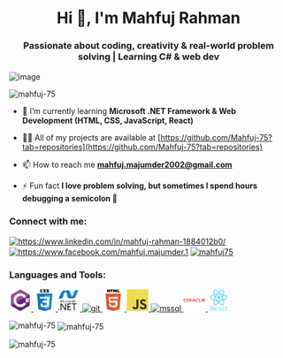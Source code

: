 <h1 align="center">Hi 👋, I'm Mahfuj Rahman</h1>
<h3 align="center">Passionate about coding, creativity & real-world problem solving | Learning C# & web dev</h3>

<img align="center" width="500" height="400" alt="image" src="https://github.com/user-attachments/assets/220d505c-1632-4bc6-84d9-932f50330fdd" />


<p align="left"> <img src="https://komarev.com/ghpvc/?username=mahfuj-75&label=Profile%20views&color=0e75b6&style=flat" alt="mahfuj-75" /> </p>

- 🌱 I’m currently learning **Microsoft .NET Framework & Web Development (HTML, CSS, JavaScript, React)**

- 👨‍💻 All of my projects are available at [https://github.com/Mahfuj-75?tab=repositories](https://github.com/Mahfuj-75?tab=repositories)

- 📫 How to reach me **mahfuj.majumder2002@gmail.com**

- ⚡ Fun fact **I love problem solving, but sometimes I spend hours debugging a semicolon 🙂**

<h3 align="left">Connect with me:</h3>
<p align="left">
<a href="https://linkedin.com/in/https://www.linkedin.com/in/mahfuj-rahman-1884012b0/" target="blank"><img align="center" src="https://raw.githubusercontent.com/rahuldkjain/github-profile-readme-generator/master/src/images/icons/Social/linked-in-alt.svg" alt="https://www.linkedin.com/in/mahfuj-rahman-1884012b0/" height="30" width="40" /></a>
<a href="https://fb.com/https://www.facebook.com/mahfuj.majumder.1" target="blank"><img align="center" src="https://raw.githubusercontent.com/rahuldkjain/github-profile-readme-generator/master/src/images/icons/Social/facebook.svg" alt="https://www.facebook.com/mahfuj.majumder.1" height="30" width="40" /></a>
<a href="https://discord.gg/mahfuj75" target="blank"><img align="center" src="https://raw.githubusercontent.com/rahuldkjain/github-profile-readme-generator/master/src/images/icons/Social/discord.svg" alt="mahfuj75" height="30" width="40" /></a>
</p>

<h3 align="left">Languages and Tools:</h3>
<p align="left"> <a href="https://www.w3schools.com/cs/" target="_blank" rel="noreferrer"> <img src="https://raw.githubusercontent.com/devicons/devicon/master/icons/csharp/csharp-original.svg" alt="csharp" width="40" height="40"/> </a> <a href="https://www.w3schools.com/css/" target="_blank" rel="noreferrer"> <img src="https://raw.githubusercontent.com/devicons/devicon/master/icons/css3/css3-original-wordmark.svg" alt="css3" width="40" height="40"/> </a> <a href="https://dotnet.microsoft.com/" target="_blank" rel="noreferrer"> <img src="https://raw.githubusercontent.com/devicons/devicon/master/icons/dot-net/dot-net-original-wordmark.svg" alt="dotnet" width="40" height="40"/> </a> <a href="https://git-scm.com/" target="_blank" rel="noreferrer"> <img src="https://www.vectorlogo.zone/logos/git-scm/git-scm-icon.svg" alt="git" width="40" height="40"/> </a> <a href="https://www.w3.org/html/" target="_blank" rel="noreferrer"> <img src="https://raw.githubusercontent.com/devicons/devicon/master/icons/html5/html5-original-wordmark.svg" alt="html5" width="40" height="40"/> </a> <a href="https://developer.mozilla.org/en-US/docs/Web/JavaScript" target="_blank" rel="noreferrer"> <img src="https://raw.githubusercontent.com/devicons/devicon/master/icons/javascript/javascript-original.svg" alt="javascript" width="40" height="40"/> </a> <a href="https://www.microsoft.com/en-us/sql-server" target="_blank" rel="noreferrer"> <img src="https://www.svgrepo.com/show/303229/microsoft-sql-server-logo.svg" alt="mssql" width="40" height="40"/> </a> <a href="https://www.oracle.com/" target="_blank" rel="noreferrer"> <img src="https://raw.githubusercontent.com/devicons/devicon/master/icons/oracle/oracle-original.svg" alt="oracle" width="40" height="40"/> </a> <a href="https://reactjs.org/" target="_blank" rel="noreferrer"> <img src="https://raw.githubusercontent.com/devicons/devicon/master/icons/react/react-original-wordmark.svg" alt="react" width="40" height="40"/> </a> </p>

<p><img align="left" src="https://github-readme-stats.vercel.app/api/top-langs?username=mahfuj-75&show_icons=true&locale=en&layout=compact" alt="mahfuj-75" /></p>

<p>&nbsp;<img align="center" src="https://github-readme-stats.vercel.app/api?username=mahfuj-75&show_icons=true&locale=en" alt="mahfuj-75" /></p>

<p><img align="center" src="https://github-readme-streak-stats.herokuapp.com/?user=mahfuj-75&" alt="mahfuj-75" /></p>
